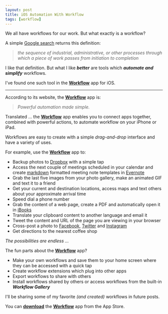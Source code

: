 ```yaml
---
layout: post
title: iOS Automation With Workflow
tags: [workflow]
---
```



We all have workflows for our work. But what exactly is a workflow?  

A simple [Google search](https://www.google.com/search?q=define%3Aworkflow) returns this definition:

> *the sequence of industrial, administrative, or other processes through which a piece of work passes from initiation to completion*

I like that definition.  But what I like ***better*** are tools which ***automate and simplify*** workflows.  

I've found one such tool in the **[Workflow](https://workflow.is/)** app for iOS.  

---

According to its website, the **[Workflow](https://workflow.is/)** app is:

> *Powerful automation made simple.*

Translated ... the **[Workflow](https://workflow.is/)** app enables you to connect apps together, combined with powerful actions, to automate workflow on your iPhone or iPad.  

Workflows are easy to create with a simple *drag-and-drop* interface and have a variety of uses.

For example, use the **[Workflow](https://workflow.is/)** app to:

* Backup photos to [Dropbox](https://www.dropbox.com) with a simple tap
* Access the next couple of meetings scheduled in your calendar and create [markdown](https://daringfireball.net/projects/markdown/) formatted meeting note templates in [Evernote](https://evernote.com)
* Grab the last five images from your photo gallery, make an animated GIF and text it to a friend
* Get your current and destination locations, access maps and text others about your approximate arrival time
* Speed dial a phone number
* Grab the content of a web page, create a PDF and automatically open it in [iBooks](https://www.apple.com/ibooks/)
* Translate your clipboard content to another language and email it
* Tweet the content and URL of the page you are viewing in your browser
* Cross-post a photo to [Facebook](https://www.facebook.com), [Twitter](https://www.twitter.com) and [Instagram](https://instagram.com/)
* Get directions to the nearest coffee shop

*The possibilities are endless ...*

The fun parts about the **[Workflow](https://workflow.is/)** app?  

* Make your own workflows and save them to your home screen where they can be accessed with a quick tap
* Create workflow extensions which plug into other apps
* Export workflows to share with others
* Install workflows shared by others or access workflows from the built-in ***Workflow Gallery***

I'll be sharing some of my favorite *(and created)* workflows in future posts.

You can **[download](https://workflow.is/download)** the **[Workflow](https://workflow.is/)** app from the App Store.



